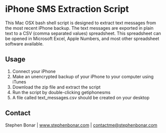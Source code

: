 iPhone SMS Extraction Script
============================

This Mac OSX bash shell script is designed to extract text messages from the most recent iPhone backup. The text messages are exported in plain text to a CSV (comma separated values) spreadsheet. This spreadsheet can be opened in Microsoft Excel, Apple Numbers, and most other spreadsheet software available.

Usage
-----

1. Connect your iPhone
2. Make an unencrypted backup of your iPhone to your computer using iTunes
3. Download the zip file and extract the script
4. Run the script by double-clicking getiphonesms
5. A file called text_messages.csv should be created on your desktop

Contact
-------
Stephen Bonar | www.stephenbonar.com | contactme@stephenbonar.com
